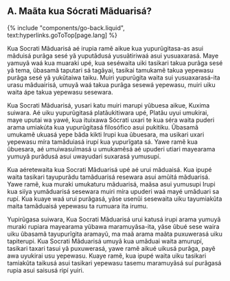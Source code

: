 ## A. Maãta kua Sócrati Mãduarisá?
{% include "components/go-back.liquid", text:hyperlinks.goToTop[page.lang] %}

Kua Socrati Mãduarisá aé irupia ramẽ aikue kua yupurũgitasa-as asui mãduisá purãga sesé yã yuputãdusá yusuãtiriwaá asui yusuaxarasá. Maye yamuyã waá kua muaraki upé, kua seséwaita uiki tasikari takua purãga sesé yã tema, ũbasamã taputari sá tagãyai, tasikai tamukamẽ takua yepewasu  purãga sesé yã yukũtaiwa taiku. Muiri yupurũgita waita sui yusuaxarasá-ita urasu mãduairisá, umuyã waá takua purãga sesewá yepewasu, muiri uiku waita ápe takua yepewasu sesewara.

Kua Socrati Mãduarisá, yusari katu muiri marupi yũbuesa aikue, Kuxima suiwara. Aé uiku yupurũgitasá platãukitiwara upé, Platãu uyui umukirai, maye uputai wa yawé, kua ituixawa Sócrati uxari te kua séra waita puderi arama umiakúta kua yupurũgitasá filosófico asui pukitiku. Ũbasamã umukamẽ ukuasá yepe bãda kikti Irupi kua ũbuesara, ma usikari uxari yepewasu míra tamãduiasá irupí kua yupurĩgata sá. Yawe ramẽ kua ũbuesara, aé umuiwasuĩmasá  u umukamẽsá aé upuderi utiari mayearama yumuyã purãdusá asui uwayudari suxarasá yumusupí.

Kua aéretewaita kua Socrati Mãduarisá upé aé urui mãduaisá. Kua ipupé waita tasikari tayupurãdu tamãduarisá resewara asui amũitá mãduarisá. Yawe ramẽ, kua muraki umukaturu mãduarisá, maãsa asui yumusupi Irupi kua siíya yumãduarisá sesewara muiri míra upuderi waá mayé umãduari sa rupí. Kua kuaye waá urui purãgasá, yãse usenũi sesewaita uiku tayumiakũta maita tamãduaisá yepewasu ta rumuara ita irumu.

Yupirũgasa suiwara, Kua Socrati Mãduarisá urui katusá irupi arama yumuyã muraki rupiara mayearama yũbawa maramuyãsa-ita, yãse ũbué sese waira uiku ũbasamã tayupurĩgita aramayũ, ma maã arama maãta puxuwerasá uiku tapiterupi. Kua Socrati Mãduarisá umuyã kua umãduai waita amurupí, tasikari taxari tasui yã puxuwerasá, yawe ramẽ aikué uikusá purãga, payẽ awa uyukirai usu yepewasu. Kuaye ramẽ, kua ipupé waita uiku tasikari tamiakũta taikusá asui tasikari yepewasu tasemu maramuyãsá suí purãgasá rupia asui saisusá ripí yuiri.
